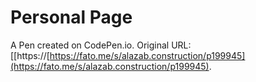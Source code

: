 # Personal Page

A Pen created on CodePen.io. Original URL: [[https://[https://fato.me/s/alazab.construction/p199945](https://fato.me/s/alazab.construction/p199945).


